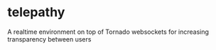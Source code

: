 telepathy
=========

A realtime environment on top of Tornado websockets for increasing transparency between users
